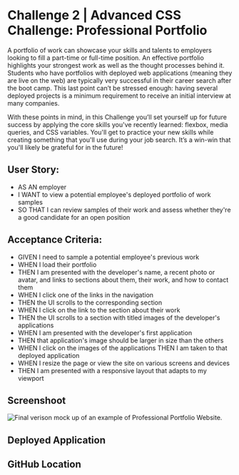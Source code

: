 # Challenge 2 | Advanced CSS Challenge: Professional Portfolio
A portfolio of work can showcase your skills and talents to employers looking to fill a part-time or full-time position. An effective portfolio highlights your strongest work as well as the thought processes behind it. Students who have portfolios with deployed web applications (meaning they are live on the web) are typically very successful in their career search after the boot camp. This last point can’t be stressed enough: having several deployed projects is a minimum requirement to receive an initial interview at many companies.

With these points in mind, in this Challenge you’ll set yourself up for future success by applying the core skills you've recently learned: flexbox, media queries, and CSS variables. You'll get to practice your new skills while creating something that you'll use during your job search. It’s a win-win that you'll likely be grateful for in the future!

## User Story:
* AS AN employer
* I WANT to view a potential employee's deployed portfolio of work samples
* SO THAT I can review samples of their work and assess whether they're a good candidate for an open position


## Acceptance Criteria:
* GIVEN I need to sample a potential employee's previous work
* WHEN I load their portfolio
* THEN I am presented with the developer's name, a recent photo or avatar, and links to sections about them, their work, and how to contact them
* WHEN I click one of the links in the navigation
* THEN the UI scrolls to the corresponding section
* WHEN I click on the link to the section about their work
* THEN the UI scrolls to a section with titled images of the developer's applications
* WHEN I am presented with the developer's first application
* THEN that application's image should be larger in size than the others
* WHEN I click on the images of the applications
THEN I am taken to that deployed application
* WHEN I resize the page or view the site on various screens and devices
* THEN I am presented with a responsive layout that adapts to my viewport

## Screenshoot
![Final verison mock up of an example of Professional Portfolio Website.](./assets/images/02-advanced-css-homework-demo.gif)

## Deployed Application
<!-- https://omarwright07.github.io/horiseon-social-solutions -->

## GitHub Location
<!-- https://github.com/omarwright07/horiseon-social-solutions -->